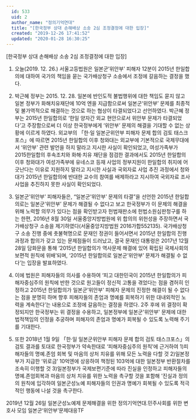 ```yaml
---
  id: 533
  uid: 2
  author_name: "정의기억연대"
  title: "[한국정부 상대 손해배상 소송 2심 조정결정에 대한 입장]"
  created: "2019-12-26 17:41:52"
  updated: "2020-01-28 16:30:25"
---
```

\[한국정부 상대 손해배상 소송 2심 조정결정에 대한 입장\] 

1. 오늘(2019. 12. 26.) 서울고등법원은 일본군’위안부’ 피해자 12분이 2015년 한일합의에 대하여 국가의 책임을 묻는 국가배상청구 소송에서 조정에 갈음하는 결정을 했다. 

2. 박근혜 정부는 2015. 12. 28. 일본에 반인도적 불법행위에 대한 책임도 묻지 않고 일본 정부가 화해치유재단에 10억 엔을 지급함으로써 일본군‘위안부’ 문제를 최종적 및 불가역적으로 해결하는 것으로 하는 협상이 타결되었다고 선언하였다. 박근혜 정부는 2015년 한일합의로 ‘한일 양자간 외교 현안으로서 위안부 문제가 타결되었다’고 주장함으로써 더 이상 한국정부에게 ‘위안부’ 문제의 해결을 기대할 수 없는 상황에 이르게 하였다. 
외교부의 「한·일 일본군위안부 피해자 문제 합의 검토 태스크포스」에 따르면 2015년 한일합의 이후 청와대는 외교부에 기본적으로 국제무대에서 ‘위안부’ 관련 발언을 하지 말라고 지시한 사실이 확인되었고, 여성가족부가 2015한일합의 후속조치와 화해·치유 재단을 점검한 결과에서도 2015년 한일합의 이후 청와대가 여성가족부에 유네스코 등재 사업의 정부지원이 한일합의 취지에 어긋난다는 이유로 지원하지 말라고 지시한 사실과 국외자료 사업 추진 과정에서 청와대가 2015년 한일합의에 반대한 교수의 참여를 배제하라고 지시하여 국외자료 조사 사업을 추진하지 못한 사실이 확인되었다. 

3. 일본군’위안부’ 피해자들은, “일본군’위안부’ 문제의 타결”을 선언한 2015년 한일합의로는 일본군’위안부’ 문제가 해결될 수 없다고 보고 한국정부가 이 문제의 해결을 위해 노력할 의무가 있다는 점을 확인받고자 헌법재판소에 헌법소원심판청구를 하는 한편, 2016년 8월 30일 서울중앙지방법원에 위 합의의 위헌성을 주장하면서 국가배상청구 소송을 제기하였다(서울중앙지방법원 2016가합552135). 
국가배상청구 소송 진행 중에 촛불혁명으로 문재인 정권이 들어서면서 2015년 한일합의 진행 과정과 합의가 갖고 있는 문제점들이 드러났고, 결국 문재인 대통령은 2017년 12월 28일 담화문을 통해 ‘2015년 한일합의가 역사문제 해결에 있어 확립된 국제사회의 보편적 원칙에 위배’되며, ‘2015년 한일합의로 일본군’위안부’ 문제가 해결될 수 없다’는 입장을 발표하였다. 

4. 이에 법원은 피해자들의 의사를 수용하여 ‘피고 대한민국이 2015년 한일합의가 피해자중심주의 원칙에 반한 것으로 원고들이 정신적 고통을 겪었다는 점을 겸허히 인정하고 2015년 한일합의가 일본군’위안부’ 피해자 문제의 진정한 해결이 될 수 없다는 점을 분명히 하며 향후 피해자들의 존엄과 명예를 회복하기 위한 대내외적인 노력을 계속한다’는 내용으로 조정에 갈음하는 결정을 하였다. 2주 후에 위 결정이 확정되지만 한국정부는 위 결정을 수용하고, 일본정부에 일본군'위안부' 문제에 대한 법적책임의 인정을 추궁하며 피해자의 존엄과 명예가 회복될 수 있도록 노력해 주기를 기대한다.

5. 또한 2018년 1월 9일 「한·일 일본군위안부 피해자 문제 합의 검토 태스크포스」의 검토 결과를 토대로 한국정부가 약속한대로 ‘피해자중심주의 원칙’에 근거하여 1)피해자들의 명예.존엄 회복 및 마음의 상처 치유를 위해 모든 노력을 다할 것 2)일본정부가 지급한 ‘위로금’ 10억엔에 상응하여 책정된 103억에 대한 일본정부 반환절차를 조속히 이행할 것 3)일본정부가 국제보편기준에 따라 진실을 인정하고 피해자들의 명예.존엄회복과 마음의 상처 치유를 위한 노력을 촉구할 것을 포함해 '진실과 정의의 원칙에 입각하여 일본군성노예 피해자들의 인권과 명예가 회복될 수 있도록 적극적인 행동에 나설 것을 촉구한다. 

2019년 12월 26일 
일본군성노예제 문제해결을 위한 정의기억연대.민주사회를 위한 변호사 모임 일본군‘위안부’문제대응TF